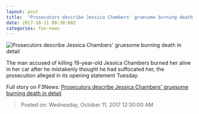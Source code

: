 ```yaml
---
layout: post
title:  "Prosecutors describe Jessica Chambers' gruesome burning death in detail"
date: 2017-10-11 00:30:00Z
categories: fox-news
---
```


![Prosecutors describe Jessica Chambers' gruesome burning death in detail](http://a57.foxnews.com/images.foxnews.com/content/fox-news/us/2017/10/10/prosecutors-describe-jessica-chambers-gruesome-burning-death-in-detail/_jcr_content/article-text/article-par-7/inline_spotlight_ima/image.img.jpg/612/344/1507681254533.jpg?ve=1&tl=1)

The man accused of killing 19-year-old Jessica Chambers burned her alive in her car after he mistakenly thought he had suffocated her, the prosecution alleged in its opening statement Tuesday.


Full story on F3News: [Prosecutors describe Jessica Chambers' gruesome burning death in detail](http://www.f3nws.com/n/ceTMjB)

> Posted on: Wednesday, October 11, 2017 12:30:00 AM
